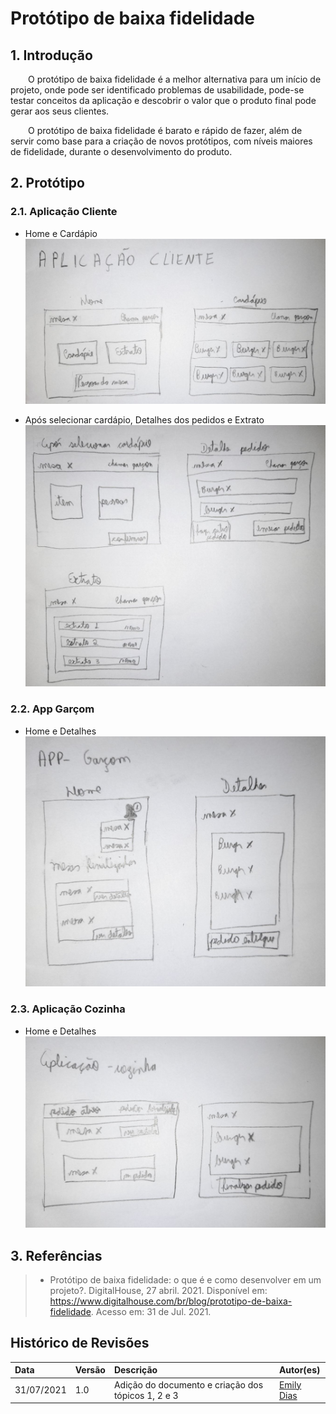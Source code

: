 # Protótipo de baixa fidelidade

## 1. Introdução

&emsp;&emsp;O protótipo de baixa fidelidade é a melhor alternativa para um início de projeto, onde pode ser identificado problemas de usabilidade, pode-se testar conceitos da aplicação e descobrir o valor que o produto final pode gerar aos seus clientes.

&emsp;&emsp;O protótipo de baixa fidelidade é barato e rápido de fazer, além de servir como base para a criação de novos protótipos, com níveis maiores de fidelidade, durante o desenvolvimento do produto.

## 2. Protótipo

### 2.1. Aplicação Cliente

- Home e Cardápio
  [![imagem1](../assets/img/aplicação-cliente-1.jpg)](../assets/img/aplicação-cliente-1.jpg)

- Após selecionar cardápio, Detalhes dos pedidos e Extrato
  [![imagem1](../assets/img/aplicação-cliente-2.jpg)](../assets/img/aplicação-cliente-2.jpg)

### 2.2. App Garçom

- Home e Detalhes
  [![imagem1](../assets/img/aplicação-garçom.jpg)](../assets/img/aplicação-garçom.jpg)

### 2.3. Aplicação Cozinha

- Home e Detalhes
  [![imagem1](../assets/img/aplicação-cozinha.jpg)](../assets/img/aplicação-cozinha.jpg)

## 3. Referências

> - Protótipo de baixa fidelidade: o que é e como desenvolver em um projeto?. DigitalHouse, 27 abril. 2021. Disponível em: https://www.digitalhouse.com/br/blog/prototipo-de-baixa-fidelidade. Acesso em: 31 de Jul. 2021.

## Histórico de Revisões

| Data       | Versão | Descrição                                          | Autor(es)                                 |
| :--------- | :----- | :------------------------------------------------- | :---------------------------------------- |
| 31/07/2021 | 1.0    | Adição do documento e criação dos tópicos 1, 2 e 3 | [Emily Dias](https://github.com/emysdias) |
